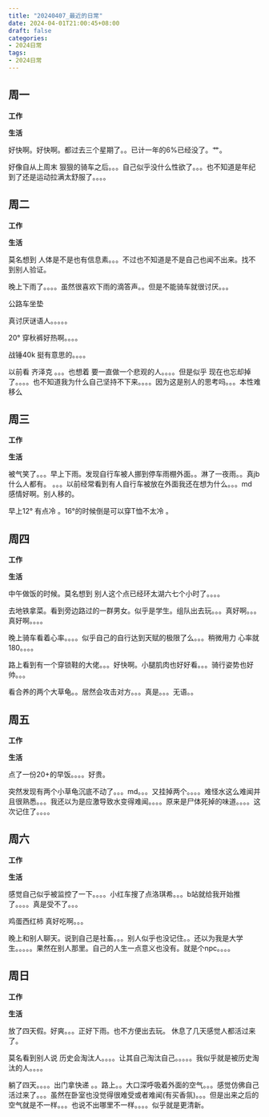 ```yaml
---
title: "20240407_最近的日常"
date: 2024-04-01T21:00:45+08:00
draft: false
categories:
- 2024日常
tags:
- 2024日常
---
```



## 周一

**工作**



**生活**

好快啊。好快啊。都过去三个星期了。。已计一年的6%已经没了。艹。

好像自从上周末 狠狠的骑车之后。。。自己似乎没什么性欲了。。。也不知道是年纪到了还是运动拉满太舒服了。。。。



## 周二

**工作**



**生活**

莫名想到 人体是不是也有信息素。。。不过也不知道是不是自己也闻不出来。找不到别人验证。

晚上下雨了。。。。虽然很喜欢下雨的滴答声。。但是不能骑车就很讨厌。。。

公路车坐垫

真讨厌谜语人。。。。。 

20° 穿秋裤好热啊。。。。

战锤40k 挺有意思的。。。。

以前看 齐泽克 。。。也想着 要一直做一个悲观的人。。。。但是似乎 现在也忘却掉了。。。。也不知道我为什么自己坚持不下来。。。。因为这是别人的思考吗。。。本性难移么



## 周三


**工作**



**生活**

被气笑了。。。早上下雨。发现自行车被人挪到停车雨棚外面。。淋了一夜雨。。真jb什么人都有。 。。。以前经常看到有人自行车被放在外面我还在想为什么。。。md 感情好啊。别人移的。

早上12° 有点冷 。16°的时候倒是可以穿T恤不太冷 。

## 周四


**工作**



**生活**

中午做饭的时候。莫名想到 别人这个点已经环太湖六七个小时了。。。。


去地铁拿菜。看到旁边路过的一群男女。似乎是学生。组队出去玩。。。真好啊。。。真好啊。。。。

晚上骑车看着心率。。。。似乎自己的自行达到天赋的极限了么。。。稍微用力 心率就180。。。。

路上看到有一个穿锁鞋的大佬。。。好快啊。小腿肌肉也好好看。。。骑行姿势也好帅。。。

看合养的两个大草龟。。居然会攻击对方。。。真是。。。无语。。



## 周五


**工作**



**生活**

点了一份20+的早饭。。。。好贵。

突然发现有两个小草龟沉底不动了。。。md。。。又挂掉两个。。。。难怪水这么难闻并且很熟悉。。。我还以为是应激导致水变得难闻。。。。原来是尸体死掉的味道。。。。这次记住了。。。。



## 周六


**工作**



**生活**

感觉自己似乎被监控了一下。。。。小红车搜了点洛琪希。。。b站就给我开始推了。。。。真是受不了。。。

鸡蛋西红柿 真好吃啊。。。

晚上和别人聊天。说到自己是社畜。。。别人似乎也没记住。。还以为我是大学生。。。。。果然在别人那里。自己的人生一点意义也没有。就是个npc。。。。



## 周日


**工作**



**生活**

放了四天假。好爽。。。正好下雨。也不方便出去玩。 休息了几天感觉人都活过来了。

莫名看到别人说 历史会淘汰人。。。。让其自己淘汰自己。。。。。我似乎就是被历史淘汰的人。。。。

躺了四天。。。。出门拿快递 。。路上。。大口深呼吸着外面的空气。。。感觉仿佛自己活过来了。。。虽然在卧室也没觉得很难受或者难闻(有买香氛)。。。但是出来之后的空气就是不一样。。。也说不出哪里不一样。。。。似乎就是更清新。


